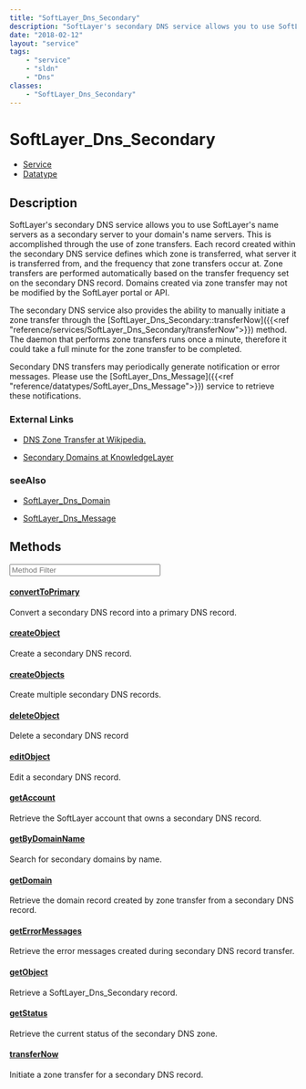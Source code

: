 ```yaml
---
title: "SoftLayer_Dns_Secondary"
description: "SoftLayer's secondary DNS service allows you to use SoftLayer's name servers as a secondary server to your domain's name... "
date: "2018-02-12"
layout: "service"
tags:
    - "service"
    - "sldn"
    - "Dns"
classes:
    - "SoftLayer_Dns_Secondary"
---
```

# SoftLayer_Dns_Secondary
<div id='service-datatype'>
    <ul id='sldn-reference-tabs'>
    <li id='service'> <a href='/reference/services/SoftLayer_Dns_Secondary' >Service</a></li>    <li id='datatype'> <a href='/reference/datatypes/SoftLayer_Dns_Secondary' >Datatype</a></li>
    </ul>
</div>

## Description


SoftLayer's secondary DNS service allows you to use SoftLayer's name servers as a secondary server to your domain's name servers. This is accomplished through the use of zone transfers. Each record created within the secondary DNS service defines which zone is transferred, what server it is transferred from, and the frequency that zone transfers occur at. Zone transfers are performed automatically based on the transfer frequency set on the secondary DNS record. Domains created via zone transfer may not be modified by the SoftLayer portal or API. 

The secondary DNS service also provides the ability to manually initiate a zone transfer through the [SoftLayer_Dns_Secondary::transferNow]({{<ref "reference/services/SoftLayer_Dns_Secondary/transferNow">}}) method. The daemon that performs zone transfers runs once a minute, therefore it could take a full minute for the zone transfer to be completed. 

Secondary DNS transfers may periodically generate notification or error messages. Please use the [SoftLayer_Dns_Message]({{<ref "reference/datatypes/SoftLayer_Dns_Message">}}) service to retrieve these notifications. 

### External Links


* [DNS Zone Transfer at Wikipedia.](http://en.wikipedia.org/wiki/DNS_zone_transfer)


* [Secondary Domains at KnowledgeLayer](http://knowledgelayer.softlayer.com/questions/478)




### seeAlso

* [SoftLayer_Dns_Domain](/reference/services/SoftLayer_Dns_Domain )


* [SoftLayer_Dns_Message](/reference/datatypes/SoftLayer_Dns_Message )


        
<div id="properties" class="content service-content">

## Methods

<div class="view-filters">
    <div class="clearfix">
        <div class="search-input-box">
            <input placeholder="Method Filter" onkeyup="titleSearch(inputId='edit-combine', divId='method-div', elementClass='method-row')" 
                type="text" id="edit-combine" value="" size="30" maxlength="128" class="form-text">
        </div>
    </div>
</div>

<div id="method-div">

<div class="method-row">

#### [convertToPrimary](/reference/services/SoftLayer_Dns_Secondary/convertToPrimary)
Convert a secondary DNS record into a primary DNS record.

</div>

<div class="method-row">

#### [createObject](/reference/services/SoftLayer_Dns_Secondary/createObject)
Create a secondary DNS record.

</div>

<div class="method-row">

#### [createObjects](/reference/services/SoftLayer_Dns_Secondary/createObjects)
Create multiple secondary DNS records.

</div>

<div class="method-row">

#### [deleteObject](/reference/services/SoftLayer_Dns_Secondary/deleteObject)
Delete a secondary DNS record

</div>

<div class="method-row">

#### [editObject](/reference/services/SoftLayer_Dns_Secondary/editObject)
Edit a secondary DNS record.

</div>

<div class="method-row">

#### [getAccount](/reference/services/SoftLayer_Dns_Secondary/getAccount)
Retrieve the SoftLayer account that owns a secondary DNS record.

</div>

<div class="method-row">

#### [getByDomainName](/reference/services/SoftLayer_Dns_Secondary/getByDomainName)
Search for secondary domains by name.

</div>

<div class="method-row">

#### [getDomain](/reference/services/SoftLayer_Dns_Secondary/getDomain)
Retrieve the domain record created by zone transfer from a secondary DNS record.

</div>

<div class="method-row">

#### [getErrorMessages](/reference/services/SoftLayer_Dns_Secondary/getErrorMessages)
Retrieve the error messages created during secondary DNS record transfer.

</div>

<div class="method-row">

#### [getObject](/reference/services/SoftLayer_Dns_Secondary/getObject)
Retrieve a SoftLayer_Dns_Secondary record.

</div>

<div class="method-row">

#### [getStatus](/reference/services/SoftLayer_Dns_Secondary/getStatus)
Retrieve the current status of the secondary DNS zone.

</div>

<div class="method-row">

#### [transferNow](/reference/services/SoftLayer_Dns_Secondary/transferNow)
Initiate a zone transfer for a secondary DNS record.

</div>
</div>

</div>

